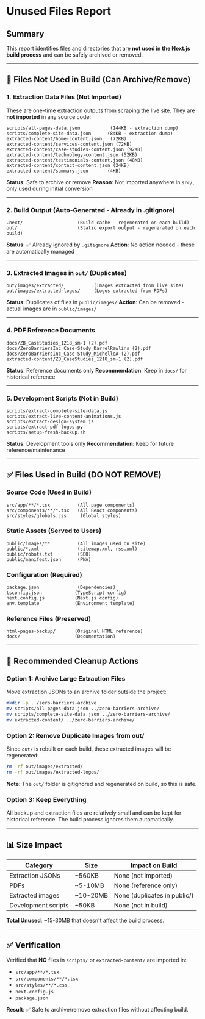 # Unused Files Report

## Summary
This report identifies files and directories that are **not used in the Next.js build process** and can be safely archived or removed.

---

## 🔴 Files Not Used in Build (Can Archive/Remove)

### 1. Extraction Data Files (Not Imported)
These are one-time extraction outputs from scraping the live site. They are **not imported** in any source code:

```
scripts/all-pages-data.json           (144KB - extraction dump)
scripts/complete-site-data.json      (84KB - extraction dump)
extracted-content/home-content.json   (72KB)
extracted-content/services-content.json (72KB)
extracted-content/case-studies-content.json (92KB)
extracted-content/technology-content.json (52KB)
extracted-content/testimonials-content.json (48KB)
extracted-content/contact-content.json (24KB)
extracted-content/summary.json       (4KB)
```

**Status**: Safe to archive or remove
**Reason**: Not imported anywhere in `src/`, only used during initial conversion

---

### 2. Build Output (Auto-Generated - Already in .gitignore)

```
.next/                    (Build cache - regenerated on each build)
out/                      (Static export output - regenerated on each build)
```

**Status**: ✅ Already ignored by `.gitignore`
**Action**: No action needed - these are automatically managed

---

### 3. Extracted Images in `out/` (Duplicates)

```
out/images/extracted/           (Images extracted from live site)
out/images/extracted-logos/     (Logos extracted from PDFs)
```

**Status**: Duplicates of files in `public/images/`
**Action**: Can be removed - actual images are in `public/images/`

---

### 4. PDF Reference Documents

```
docs/ZB_CaseStudies_1218_sm-1 (2).pdf
docs/ZeroBarriersInc_Case-Study_DarrelRawlins (2).pdf
docs/ZeroBarriersInc_Case-Study_MichelleA (2).pdf
extracted-content/ZB_CaseStudies_1218_sm-1 (2).pdf
```

**Status**: Reference documents only
**Recommendation**: Keep in `docs/` for historical reference

---

### 5. Development Scripts (Not in Build)

```
scripts/extract-complete-site-data.js
scripts/extract-live-content-animations.js
scripts/extract-design-system.js
scripts/extract-pdf-logos.py
scripts/setup-fresh-backup.sh
```

**Status**: Development tools only
**Recommendation**: Keep for future reference/maintenance

---

## ✅ Files Used in Build (DO NOT REMOVE)

### Source Code (Used in Build)
```
src/app/**/*.tsx          (All page components)
src/components/**/*.tsx   (All React components)
src/styles/globals.css     (Global styles)
```

### Static Assets (Served to Users)
```
public/images/**          (All images used on site)
public/*.xml              (sitemap.xml, rss.xml)
public/robots.txt         (SEO)
public/manifest.json      (PWA)
```

### Configuration (Required)
```
package.json              (Dependencies)
tsconfig.json            (TypeScript config)
next.config.js           (Next.js config)
env.template             (Environment template)
```

### Reference Files (Preserved)
```
html-pages-backup/       (Original HTML reference)
docs/                    (Documentation)
```

---

## 🧹 Recommended Cleanup Actions

### Option 1: Archive Large Extraction Files
Move extraction JSONs to an archive folder outside the project:

```bash
mkdir -p ../zero-barriers-archive
mv scripts/all-pages-data.json ../zero-barriers-archive/
mv scripts/complete-site-data.json ../zero-barriers-archive/
mv extracted-content/ ../zero-barriers-archive/
```

### Option 2: Remove Duplicate Images from out/
Since `out/` is rebuilt on each build, these extracted images will be regenerated:

```bash
rm -rf out/images/extracted/
rm -rf out/images/extracted-logos/
```

**Note**: The `out/` folder is gitignored and regenerated on build, so this is safe.

### Option 3: Keep Everything
All backup and extraction files are relatively small and can be kept for historical reference. The build process ignores them automatically.

---

## 📊 Size Impact

| Category | Size | Impact on Build |
|----------|------|-----------------|
| Extraction JSONs | ~560KB | None (not imported) |
| PDFs | ~5-10MB | None (reference only) |
| Extracted images | ~10-20MB | None (duplicates in public/) |
| Development scripts | ~50KB | None (not in build) |

**Total Unused**: ~15-30MB that doesn't affect the build process.

---

## ✅ Verification

Verified that **NO** files in `scripts/` or `extracted-content/` are imported in:
- `src/app/**/*.tsx`
- `src/components/**/*.tsx`
- `src/styles/**/*.css`
- `next.config.js`
- `package.json`

**Result**: ✅ Safe to archive/remove extraction files without affecting build.




